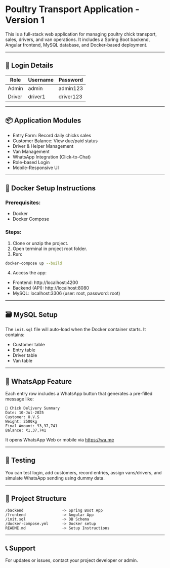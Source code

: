 
# Poultry Transport Application - Version 1

This is a full-stack web application for managing poultry chick transport, sales, drivers, and van operations. It includes a Spring Boot backend, Angular frontend, MySQL database, and Docker-based deployment.

---

## 👤 Login Details

| Role   | Username | Password   |
|--------|----------|------------|
| Admin  | admin    | admin123   |
| Driver | driver1  | driver123  |

---

## 📦 Application Modules

- Entry Form: Record daily chicks sales
- Customer Balance: View due/paid status
- Driver & Helper Management
- Van Management
- WhatsApp Integration (Click-to-Chat)
- Role-based Login
- Mobile-Responsive UI

---

## 🐳 Docker Setup Instructions

### Prerequisites:
- Docker
- Docker Compose

### Steps:

1. Clone or unzip the project.
2. Open terminal in project root folder.
3. Run:

```bash
docker-compose up --build
```

4. Access the app:

- Frontend: http://localhost:4200
- Backend (API): http://localhost:8080
- MySQL: localhost:3306 (user: root, password: root)

---

## 🗃️ MySQL Setup

The `init.sql` file will auto-load when the Docker container starts. It contains:
- Customer table
- Entry table
- Driver table
- Van table

---

## 💬 WhatsApp Feature

Each entry row includes a WhatsApp button that generates a pre-filled message like:

```
🐥 Chick Delivery Summary
Date: 10-Jul-2025
Customer: O.V.S
Weight: 2500kg
Final Amount: ₹3,37,741
Balance: ₹1,37,741
```

It opens WhatsApp Web or mobile via https://wa.me

---

## 🧪 Testing

You can test login, add customers, record entries, assign vans/drivers, and simulate WhatsApp sending using dummy data.

---

## 📁 Project Structure

```
/backend                 -> Spring Boot App
/frontend                -> Angular App
/init.sql                -> DB Schema
/docker-compose.yml      -> Docker setup
README.md                -> Setup Instructions
```

---

## 📞 Support

For updates or issues, contact your project developer or admin.
